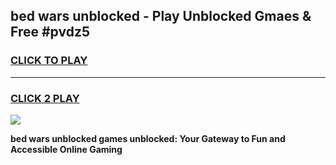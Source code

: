 
## bed wars unblocked - Play Unblocked Gmaes & Free #pvdz5
<h3>
<a href="https://news.freeplayer.one?title=bed_wars_unblocked&ref=24F">CLICK TO PLAY</a></h3>
<hr>

<h3>
<a href="https://news.freeplayer.one?title=bed_wars_unblocked&ref=24F">CLICK 2 PLAY</a>
  
</h3>

<a href="https://news.freeplayer.one?title=bed_wars_unblocked&ref=24F/"><img src="https://clearcache.store/games.png"></a>


**bed wars unblocked games unblocked: Your Gateway to Fun and Accessible Online Gaming**
